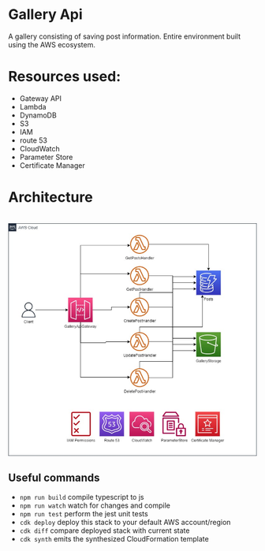 # Gallery Api

A gallery consisting of saving post information. Entire environment built using the AWS ecosystem.

# Resources used:

- Gateway API
- Lambda
- DynamoDB
- S3
- IAM
- route 53
- CloudWatch
- Parameter Store
- Certificate Manager

# Architecture

&nbsp;&nbsp;![AWS Diagram](./diagram.jpg)

## Useful commands

- `npm run build` compile typescript to js
- `npm run watch` watch for changes and compile
- `npm run test` perform the jest unit tests
- `cdk deploy` deploy this stack to your default AWS account/region
- `cdk diff` compare deployed stack with current state
- `cdk synth` emits the synthesized CloudFormation template
